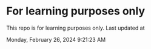 # For learning purposes only
This repo is for learning purposes only.
Last updated at

Monday, February 26, 2024 9:21:23 AM

